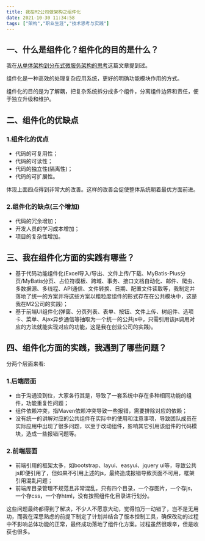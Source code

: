 ```yaml
---
title: 我在M2公司做架构之组件化
date: 2021-10-30 11:34:58
tags: ["架构","职业生涯","技术思考与实践"]
---
```


## 一、什么是组件化？组件化的目的是什么？
我在[从单体架构到分布式微服务架构的思考](https://youcongtech.com/2021/04/17/%E4%BB%8E%E5%8D%95%E4%BD%93%E6%9E%B6%E6%9E%84%E5%88%B0%E5%88%86%E5%B8%83%E5%BC%8F%E5%BE%AE%E6%9C%8D%E5%8A%A1%E6%9E%B6%E6%9E%84%E7%9A%84%E6%80%9D%E8%80%83/)这篇文章提到过。

组件化是一种高效的处理复杂应用系统，更好的明确功能模块作用的方式。

组件化的目的是为了解耦，把复杂系统拆分成多个组件，分离组件边界和责任，便于独立升级和维护。
<!--more-->

## 二、组件化的优缺点

### 1.组件化的优点
- 代码的可复用性；
- 代码的可读性；
- 代码的独立性(隔离性)；
- 代码的可扩展性。

体现上面四点得到非常大的改善。这样的改善会促使整体系统朝着最优方面前进。

### 2.组件化的缺点(三个增加)
- 代码的冗余增加；
- 开发人员的学习成本增加；
- 项目的复杂性增加。

## 三、我在组件化方面的实践有哪些？
- 基于代码功能组件化(Excel导入/导出、文件上传/下载、MyBatis-Plus分页/MyBatis分页、占位符模板、跨域、事务、接口文档自动化、邮件、爬虫、多数据源、多线程、API通信、文件转换、日期、配置文件读取等，我制定并落地了统一的方案并将这些方案以粗粒度组件的形式存在在公共模块中，这是我在M2公司的实践)；
- 基于前端UI组件化(弹窗、分页列表、表单、按钮、文件上传、树组件、选项卡、菜单、Ajax异步通信等抽取为一个统一的公共js中，只需引用该js调用对应的方法就能实现对应的功能，这是我在创业公司的实践)。

## 四、组件化方面的实践，我遇到了哪些问题？
分两个层面来看:
### 1.后端层面
- 由于沟通没到位，大家各行其是，导致了一套系统中存在多种相同功能的组件，功能重复性问题；
- 组件依赖冲突，指Maven依赖冲突导致一些报错，需要排除对应的依赖；
- 没有统一的讲解对应的公共组件在实际中的使用和注意事项，导致团队成员在实际应用中出现了很多问题，以至于改动组件，影响其它引用该组件的代码模块，造成一些报错问题等。

### 2.前端层面
- 前端引用的框架太多，如bootstrap、layui、easyui、jquery ui等，导致公共js即便引用了，但如果不引用上述的js，最终造成报错导致页面不可用，框架引用混乱问题；
- 前端库目录管理不规范且非常混乱，只有四个目录，一个存图片，一个存js，一个存css，一个存html，没有按照组件化目录进行划分。

这些问题最终都得到了解决，不少人不愿意大动，觉得怕万一动错了，岂不是无用功，而我在深思熟虑的前提下制定了计划并结合了版本控制工具，确保改动的过程中不影响总体功能的正常，最终成功落地了组件化方案。过程虽然很艰辛，但是收获也很多。


